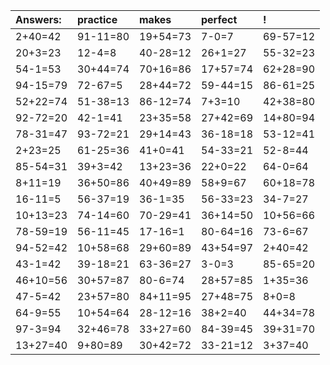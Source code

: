 | Answers: | practice | makes | perfect | ! |
| :--- | :--- | :--- | :--- | :--- |
| 2+40=42 | 91-11=80 | 19+54=73 | 7-0=7 | 69-57=12 | 
| 20+3=23 | 12-4=8 | 40-28=12 | 26+1=27 | 55-32=23 | 
| 54-1=53 | 30+44=74 | 70+16=86 | 17+57=74 | 62+28=90 | 
| 94-15=79 | 72-67=5 | 28+44=72 | 59-44=15 | 86-61=25 | 
| 52+22=74 | 51-38=13 | 86-12=74 | 7+3=10 | 42+38=80 | 
| 92-72=20 | 42-1=41 | 23+35=58 | 27+42=69 | 14+80=94 | 
| 78-31=47 | 93-72=21 | 29+14=43 | 36-18=18 | 53-12=41 | 
| 2+23=25 | 61-25=36 | 41+0=41 | 54-33=21 | 52-8=44 | 
| 85-54=31 | 39+3=42 | 13+23=36 | 22+0=22 | 64-0=64 | 
| 8+11=19 | 36+50=86 | 40+49=89 | 58+9=67 | 60+18=78 | 
| 16-11=5 | 56-37=19 | 36-1=35 | 56-33=23 | 34-7=27 | 
| 10+13=23 | 74-14=60 | 70-29=41 | 36+14=50 | 10+56=66 | 
| 78-59=19 | 56-11=45 | 17-16=1 | 80-64=16 | 73-6=67 | 
| 94-52=42 | 10+58=68 | 29+60=89 | 43+54=97 | 2+40=42 | 
| 43-1=42 | 39-18=21 | 63-36=27 | 3-0=3 | 85-65=20 | 
| 46+10=56 | 30+57=87 | 80-6=74 | 28+57=85 | 1+35=36 | 
| 47-5=42 | 23+57=80 | 84+11=95 | 27+48=75 | 8+0=8 | 
| 64-9=55 | 10+54=64 | 28-12=16 | 38+2=40 | 44+34=78 | 
| 97-3=94 | 32+46=78 | 33+27=60 | 84-39=45 | 39+31=70 | 
| 13+27=40 | 9+80=89 | 30+42=72 | 33-21=12 | 3+37=40 | 
